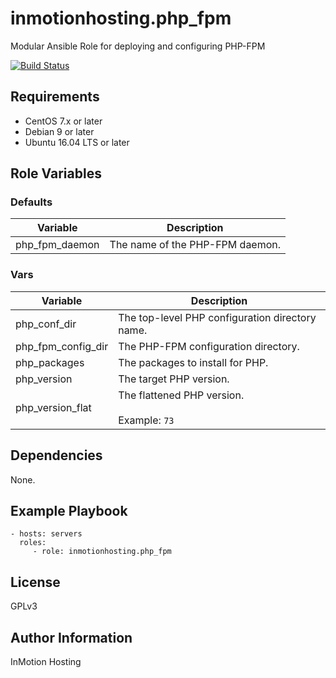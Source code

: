 inmotionhosting.php_fpm
=========

Modular Ansible Role for deploying and configuring PHP-FPM

[![Build Status](https://travis-ci.org/inmotionhosting/ansible-role-php_fpm.png?branch=master)](https://travis-ci.org/inmotionhosting/ansible-role-php_fpm)

Requirements
------------

* CentOS 7.x or later
* Debian 9 or later
* Ubuntu 16.04 LTS or later

Role Variables
--------------

### Defaults
| Variable | Description |
| -------- | ----------- |
| php_fpm_daemon | The name of the PHP-FPM daemon.

### Vars
| Variable | Description |
| -------- | ----------- |
| php_conf_dir | The top-level PHP configuration directory name.
| php_fpm_config_dir | The PHP-FPM configuration directory.
| php_packages | The packages to install for PHP.
| php_version | The target PHP version.
| php_version_flat | The flattened PHP version.<br><br>Example: `73`


Dependencies
------------

None.

Example Playbook
----------------

    - hosts: servers
      roles:
         - role: inmotionhosting.php_fpm

License
-------

GPLv3

Author Information
------------------

InMotion Hosting
